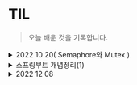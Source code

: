 # TIL

>오늘 배운 것을 기록합니다.

<details>
  <summary>2022 10 20( Semaphore와 Mutex )</summary>
<pre>

# 2. Semaphore와 Mutex

동기화 기법의 대표적인 방법 두 가지

## 2-1 세마포어(Semaphore)
특정 변수를 통해서 공유 자원에 접근을 제한하는 방식입니다. 예를들어 세마포어로 사용할 값이 1이상이면 임계구역에 
접근 가능하고 0이면 자원에 더 이상 접근을 할 수 없는 방식입니다.

## 2-2 뮤텍스(Mutex)
Mutual extension의 줄임말로 상호배제라고 합니다. 오직 하나의 프로세스만 임계구역에 대해 접근이 가능하며, 임계구역에 
접근하여 사용중일때는 Lock을 걸어 다른 프로세스가 접근하지 못하도록 하는 것을 의미합니다. 프로세스가 임계구역접근을 
해제해야만 다른 프로세스가 접근을 할 수 있습니다.

## 2-3 차이점
뮤텍스는 단 1개의 프로세스만 접근이 가능한 동기화 방법이며 그에 반해 세마포어의 값은 1보다 큰 값으로 관리할 수 있습니다. 
그리고 세마포어는 임계구역을 사용중인 프로세스 뿐 아니라 다른 프로세스 및 스레드도 세마포어 값을 변경할 수 있는 반면, 
뮤텍스는 Lock한 프로세스 만이 Unlock이 가능합니다.

</pre>
</details>


<details>
  <summary>스프링부트 개념정리(1)</summary>
<pre>

# 스프링은?
1. frame work임
2. 오픈소스 - 소스가 공개되어 있음(뜯어고칠 수 있음)
3. IoC(Inversion of Controll - 제어의 역전) 컨테이너를 가진다.
  * 주도권이 스프링에 있다.
  * 메서드나 객체의 호출 작업을 개발자가 아닌 '외부'에서 결정하는 것
4. DI(Dependency Injection)를 지원한다.
  * 클래스 내에서 사용되는 객체의 생성은 코드로 직접하지 않고 외부로부터 주입받음
5. 많은 필터를 가지고 있다.
6. 많은 어노테이션이 있다. 
7. MessageConverter를 가짐 기본값은 Json 
  * MessageConverter : 중간언어로 변경해주는 스프링 라이브러리
8. BufferedReader와 BufferedWriter를 쉽게 사용가능

# JPA(Java Persistence API)란?
1. 인터페이스이다.( 구현하는 실제 클래스가 필요 ex)Hibernate )
2. ORM(Object Relational Mapping) 기술이다.
  * 객체로 구성한 데이터를 관계형 데이터베이스에 연결(맵핑)하고, 데이터에 대해 쿼리를 보내고 관리를 할 수 있는 도구
3. 반복적인 CRUD 작업을 생략하게 해줌
4. 영속성 컨텍스트를 가지고 있다. (엔티티를 영구 저장하는 환경)
  * 컨텍스트 : 맥락, 대상의 정보
5. DB와 OOP의 불일치성을 해결하기 위한 방법론을 제공한다.(DB는 객체저장 불가능)
6. OOP의 관점에서 모델링을 할 수 있게 해준다. (상속, 컴포지션, 연관관계)
7. 방언 처리가 용이하여 Migration하기 좋음. 유지보수에도 좋음(mysql, 오라클 등 여러 RDBMS에 사용가능)

# 스프링부트 동작원리
1. 내장 톰켓을 가진다. - 톰켓을 따로 설치할 필요x
2. 서블릿 컨테이너

![image](https://user-images.githubusercontent.com/105253684/203491041-a09b1185-2193-4920-8d6a-924cb29bda00.png)

3. web.xml (웹 배포서술자)
  * ServletContext의 초기 파라미터 생성
  * Session의 유효시간 설정
  * Servlet/JSP에 대한 정의
  * Servlet/JSP에 매핑
  * Mime Type 매핑
  * Welcome File list 설정
  * Error Pages 처리
  * 리스너/필터 설정
  * 보안

</pre>
</details>

<details>
  <summary>2022 12 08</summary>
<pre>

# dao dto vo 차이 
dao는 db 커넥션까지 설정되어 있는 경우 많음
dto는 순수한 데이터 객체로 getter, setter 메소드만 가진 클래스 가변성
vo는 불변성 데이터를 가진 값 오브젝트

# rest(Representational State Transfer)
자원을 이름이나 표현으로 구분하여 해당 자원의 상태나 정보를 주고 받는 모든 것

# rest api란?
자원을 이름이나 표현으로 구분하여 해당 자원의 상태나 정보를 주고 받는 모든 것
rest를 기반으로 서비스 api를 구현한 것

# restful
RESTful은 일반적으로 REST라는 아키텍처를 구현하는 웹 서비스

# 스프링 스프링부트 차이
스프링을 편하게 사용하기 위한 프레임워크
스프링 사용을 위한 설정을 자동화하여 편하게 사용가능
starter를 통한 디펜던시 자동화로 다양한 라이브러리 쉽게 사용
내장톰켓이 있다.

# ioc와 di

</pre>
</details>

